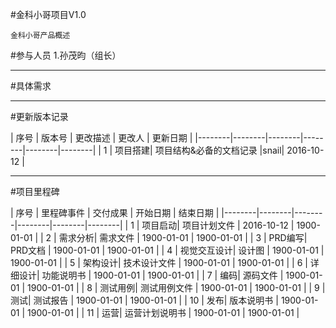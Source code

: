 #金科小哥项目V1.0

	金科小哥产品概述

#参与人员
1.孙茂昀（组长）

_ _ _

#具体需求


_ _ _

#更新版本记录

| 序号 | 版本号  | 更改描述 | 更改人 | 更新日期 |
|--------|--------|--------|--------|--------|--------|
|   1    | 项目搭建| 项目结构&必备的文档记录 |snail| 2016-10-12 | 



_ _ _

#项目里程碑

| 序号 | 里程碑事件  | 交付成果 | 开始日期 | 结束日期 |
|--------|--------|--------|--------|--------|--------|
|   1    | 项目启动| 项目计划文件 | 2016-10-12 | 1900-01-01 | 
|   2    | 需求分析| 需求文件 | 1900-01-01 | 1900-01-01 | 
|   3    | PRD编写| PRD文档 | 1900-01-01 | 1900-01-01 | 
|   4    | 视觉交互设计| 设计图 | 1900-01-01 | 1900-01-01 | 
|   5    | 架构设计| 技术设计文件 | 1900-01-01 | 1900-01-01 | 
|   6    | 详细设计| 功能说明书 | 1900-01-01 | 1900-01-01 | 
|   7    | 编码| 源码文件 | 1900-01-01 | 1900-01-01 | 
|   8    | 测试用例| 测试用例文件 | 1900-01-01 | 1900-01-01 | 
|   9    | 测试| 测试报告 | 1900-01-01 | 1900-01-01 | 
|   10    | 发布| 版本说明书 | 1900-01-01 | 1900-01-01 | 
|   11    | 运营| 运营计划说明书 | 1900-01-01 | 1900-01-01 | 


